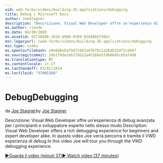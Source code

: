 ```yaml
---
uid: web-forms/videos/building-35-applications/debugging
title: Debug | Microsoft Docs
author: JoeStagner
description: "Descrizione: Visual Web Developer offre un'esperienza di debug avanzata per i principianti e sviluppatore esperto nello stesso modo. In questo video Joe verrà percorra è tramite il VW..."
ms.author: riande
ms.date: 04/30/2009
ms.assetid: d17389d8-3824-4900-9309-92d49bb756b1
msc.legacyurl: /web-forms/videos/building-35-applications/debugging
msc.type: video
ms.openlocfilehash: a9e8d6ebaf9d72463a6f67b11a28db32df5cd46f
ms.sourcegitcommit: 24b1f6decbb17bb22a45166e5fdb0845c65af498
ms.translationtype: MT
ms.contentlocale: it-IT
ms.lasthandoff: 03/01/2019
ms.locfileid: "57065388"
---
```

<a name="debugging"></a><span data-ttu-id="5e908-104">Debug</span><span class="sxs-lookup"><span data-stu-id="5e908-104">Debugging</span></span>
====================
<span data-ttu-id="5e908-105">da [Joe Stagner](https://github.com/JoeStagner)</span><span class="sxs-lookup"><span data-stu-id="5e908-105">by [Joe Stagner](https://github.com/JoeStagner)</span></span>

<span data-ttu-id="5e908-106">Descrizione: Visual Web Developer offre un'esperienza di debug avanzata per i principianti e sviluppatore esperto nello stesso modo.</span><span class="sxs-lookup"><span data-stu-id="5e908-106">Description: Visual Web Developer offers a rich debugging experience for beginners and expert developer alike.</span></span> <span data-ttu-id="5e908-107">In questo video Joe verrà percorra è tramite il VWD esperienza di debug.</span><span class="sxs-lookup"><span data-stu-id="5e908-107">In this video Joe will tour you through the VWD debugging experience.</span></span>

[<span data-ttu-id="5e908-108">&#9654;Guarda il video (minuti 37)</span><span class="sxs-lookup"><span data-stu-id="5e908-108">&#9654; Watch video (37 minutes)</span></span>](https://channel9.msdn.com/Blogs/ASP-NET-Site-Videos/debugging)
